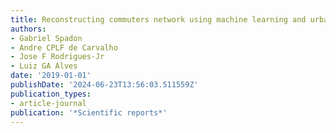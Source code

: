 ```yaml
---
title: Reconstructing commuters network using machine learning and urban indicators
authors:
- Gabriel Spadon
- Andre CPLF de Carvalho
- Jose F Rodrigues-Jr
- Luiz GA Alves
date: '2019-01-01'
publishDate: '2024-06-23T13:56:03.511559Z'
publication_types:
- article-journal
publication: '*Scientific reports*'
---
```

